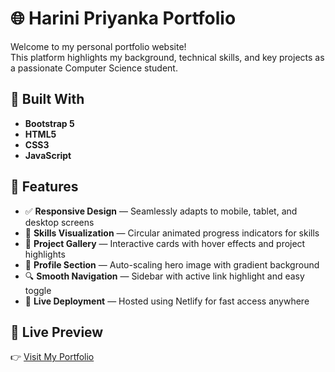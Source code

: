 
# 🌐 Harini Priyanka Portfolio

Welcome to my personal portfolio website!  
This platform highlights my background, technical skills, and key projects as a passionate Computer Science student.

## 🔧 Built With
- **Bootstrap 5**
- **HTML5**
- **CSS3**
- **JavaScript**


## 🚀 Features
- ✅ **Responsive Design** — Seamlessly adapts to mobile, tablet, and desktop screens  
- 🎯 **Skills Visualization** — Circular animated progress indicators for skills  
- 🧩 **Project Gallery** — Interactive cards with hover effects and project highlights  
- 📸 **Profile Section** — Auto-scaling hero image with gradient background  
- 🔍 **Smooth Navigation** — Sidebar with active link highlight and easy toggle  
- 🔗 **Live Deployment** — Hosted using Netlify for fast access anywhere  

## 📂 Live Preview
👉 [Visit My Portfolio](https://harinipriyanka-portfolio.netlify.app)

